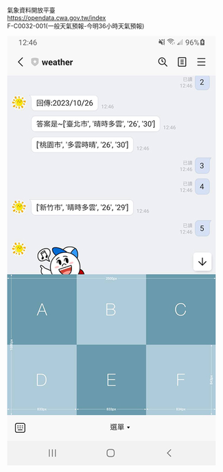 
氣象資料開放平臺  
https://opendata.cwa.gov.tw/index  
F-C0032-001(一般天氣預報-今明36小時天氣預報)  



![image](https://github.com/miyachun/line-weather/blob/main/demo.jpg)
